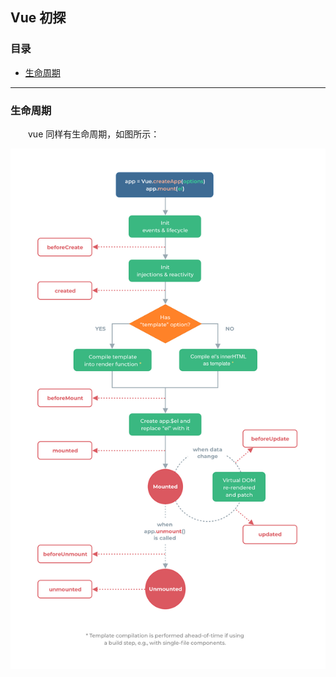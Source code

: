 ## Vue 初探

### **目录**

- [生命周期](#lifecycle)

---

### 生命周期

&emsp;&emsp;vue 同样有生命周期，如图所示：

![lifecycle](./img/lifecycle.png)